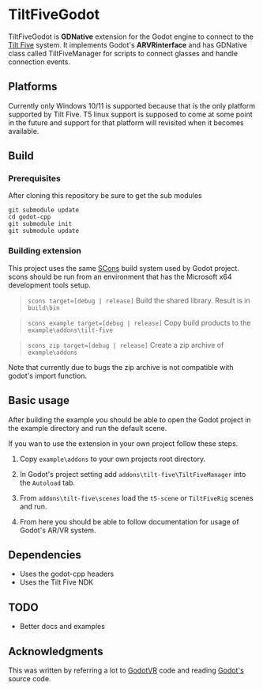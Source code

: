 # TiltFiveGodot

TiltFiveGodot is **GDNative** extension for the Godot engine to connect to the [Tilt Five](https://www.tiltfive.com/) 
system. It implements Godot's **ARVRinterface** and has GDNative class called TiltFiveManager for scripts to connect 
glasses and handle connection events.

## Platforms

Currently only Windows 10/11 is supported because that is the only platform supported by Tilt Five. T5 linux support
is supposed to come at some point in the future and support for that platform will revisited when it becomes available. 

## Build

### Prerequisites

After cloning this repository be sure to get the sub modules

```git submodule init
git submodule update
cd godot-cpp
git submodule init
git submodule update
```

### Building extension 

This project uses the same [SCons](https://scons.org/) build system used by Godot project.
scons should be run from an environment that has the Microsoft x64 development tools setup.

> `scons target=[debug | release]` Build the shared library. Result is in `build\bin`

> `scons example target=[debug | release]` Copy build products to the `example\addons\tilt-five`

> `scons zip target=[debug | release]` Create a zip archive of `example\addons`

Note that currently due to bugs the zip archive is not compatible with godot's import function.

## Basic usage 

After building the example you should be able to open the Godot project in the example directory
and run the default scene.

If you wan to use the extension in your own project follow these steps.

1) Copy `example\addons` to your own projects root directory. 

2) In Godot's project setting add `addons\tilt-five\TiltFiveManager` into the `Autoload` tab.

3) From `addons\tilt-five\scenes` load the `t5-scene` or `TiltFiveRig` scenes and run. 

4) From here you should be able to follow documentation for usage of Godot's AR/VR system.

## Dependencies

- Uses the godot-cpp headers
- Uses the Tilt Five NDK

## TODO

- Better docs and examples

## Acknowledgments

This was written by referring a lot to [GodotVR](https://github.com/GodotVR) code and reading 
[Godot's](https://github.com/godotengine/godot) source code. 
